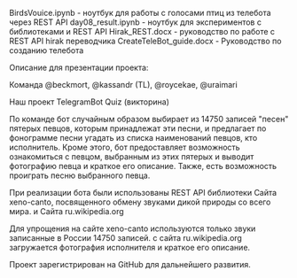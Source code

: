 BirdsVouice.ipynb - ноутбук для работы с голосами птиц из телебота через REST API
day08_result.ipynb - ноутбук для экспериментов с библиотеками и REST API
Hirak_REST.docx - руководство по работе с REST API hirak  переводчика
CreateTeleBot_guide.docx - Руководство по созданию телебота


Описание для презентации проекта:

Команда @beckmort, @kassandr (TL), @roycekae, @uraimari

Наш проект TelegramBot Quiz (викторина)

По команде бот случайным образом выбирает из 14750 записей "песен"
пятерых певцов, которым принадлежат эти песни, и предлагает по фонограмме
песни угадать из списка наименований певцов, кто исполнитель.
Кроме этого, бот предоставляет возможность ознакомиться с певцом, выбранным из этих пятерых
и выводит фотографию певца и краткое его описание. Также, есть возможность проиграть 
песню выбранного певца.

При реализации бота были использованы REST API библиотеки
Сайта xeno-canto, посвященного обмену звуками дикой природы со всего мира.
и 
Сайта ru.wikipedia.org

Для упрощения на сайте xeno-canto используются только звуки записанные в России 14750 записей.
с сайта ru.wikipedia.org загружается фотография исполнителя и краткое его описание.

Проект зарегистрирован на GitHub для дальнейшего развития.



